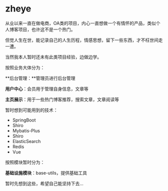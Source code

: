 # zheye

从业以来一直在做电商，OA类的项目，内心一直想做一个有情怀的产品，类似个人博客项目，也许这不是一个热门。

但觉人生在世，能记录自己的人生历程，情感思想，留下一些东西，才不枉世间走一遭。

当然我本人暂时还未有此类项目经验，边做边学。

按照业务大体分为：

**后台管理：**管理员进行后台管理

**用户中心**：会员用于管理自身信息，文章等

**主页展示**：用于一些热门博客推荐，搜索文章，文章阅读等

暂时想到可能用到的技术：

- SpringBoot
- Shiro
- Mybatis-Plus
- Shiro
- ElasticSearch
- Redis
- Vue

按照模块暂时分为：

**基础设施模块**：base-utils，提供基础工具

暂时先想到这些，希望自己能坚持下去...



